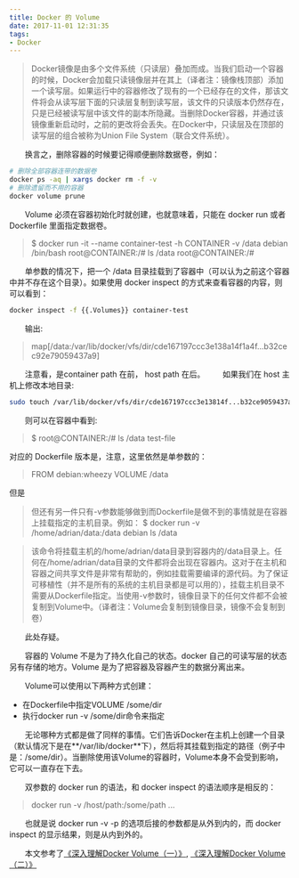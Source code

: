 ```yaml
---
title: Docker 的 Volume
date: 2017-11-01 12:31:35
tags:
- Docker
---
```


> Docker镜像是由多个文件系统（只读层）叠加而成。当我们启动一个容器的时候，Docker会加载只读镜像层并在其上（译者注：镜像栈顶部）添加一个读写层。如果运行中的容器修改了现有的一个已经存在的文件，那该文件将会从读写层下面的只读层复制到读写层，该文件的只读版本仍然存在，只是已经被读写层中该文件的副本所隐藏。当删除Docker容器，并通过该镜像重新启动时，之前的更改将会丢失。在Docker中，只读层及在顶部的读写层的组合被称为Union File System（联合文件系统）。

&emsp;&emsp;换言之，删除容器的时候要记得顺便删除数据卷，例如：

```bash
# 删除全部容器连带的数据卷
docker ps -aq | xargs docker rm -f -v
# 删除遗留而不用的容器
docker volume prune
```

&emsp;&emsp;Volume 必须在容器初始化时就创建，也就意味着，只能在 docker run 或者 Dockerfile 里面指定数据卷。

>$ docker run -it --name container-test -h CONTAINER -v /data debian /bin/bash
root@CONTAINER:/# ls /data
root@CONTAINER:/# 

&emsp;&emsp;单参数的情况下，把一个 /data 目录挂载到了容器中（可以认为之前这个容器中并不存在这个目录）。如果使用 docker inspect 的方式来查看容器的内容，则可以看到：

```bash
docker inspect -f {{.Volumes}} container-test
```

&emsp;&emsp;输出:
 
>map[/data:/var/lib/docker/vfs/dir/cde167197ccc3e138a14f1a4f...b32cec92e79059437a9] 

&emsp;&emsp;注意看，是container path 在前， host path 在后。
&emsp;&emsp;如果我们在 host 主机上修改本地目录:

```bash
sudo touch /var/lib/docker/vfs/dir/cde167197ccc3e13814f...b32ce9059437a9/test-file
```

&emsp;&emsp;则可以在容器中看到:

 > $ root@CONTAINER:/# ls /data
test-file

对应的 Dockerfile 版本是，注意，这里依然是单参数的：

>FROM debian:wheezy
VOLUME /data

但是

>但还有另一件只有-v参数能够做到而Dockerfile是做不到的事情就是在容器上挂载指定的主机目录。例如：
$ docker run -v /home/adrian/data:/data debian ls /data

>该命令将挂载主机的/home/adrian/data目录到容器内的/data目录上。任何在/home/adrian/data目录的文件都将会出现在容器内。这对于在主机和容器之间共享文件是非常有帮助的，例如挂载需要编译的源代码。为了保证可移植性（并不是所有的系统的主机目录都是可以用的），挂载主机目录不需要从Dockerfile指定。当使用-v参数时，镜像目录下的任何文件都不会被复制到Volume中。（译者注：Volume会复制到镜像目录，镜像不会复制到卷）

&emsp;&emsp;此处存疑。

&emsp;&emsp;容器的 Volume 不是为了持久化自己的状态。docker 自己的可读写层的状态另有存储的地方。Volume 是为了把容器及容器产生的数据分离出来。

&emsp;&emsp;Volume可以使用以下两种方式创建：

 - 在Dockerfile中指定VOLUME /some/dir
 - 执行docker run -v /some/dir命令来指定

&emsp;&emsp;无论哪种方式都是做了同样的事情。它们告诉Docker在主机上创建一个目录（默认情况下是在**/var/lib/docker**下），然后将其挂载到指定的路径（例子中是：/some/dir）。当删除使用该Volume的容器时，Volume本身不会受到影响，它可以一直存在下去。

&emsp;&emsp;双参数的 docker run 的语法，和 docker inspect 的语法顺序是相反的：

>docker run -v /host/path:/some/path ...

&emsp;&emsp;也就是说 docker run -v -p 的选项后接的参数都是从外到内的，而 docker inspect 的显示结果，则是从内到外的。

&emsp;&emsp;本文参考了[《深入理解Docker Volume（一）》][1], [《深入理解Docker Volume（二）》][2]


  [1]: http://dockone.io/article/128
  [2]: http://dockone.io/article/129
